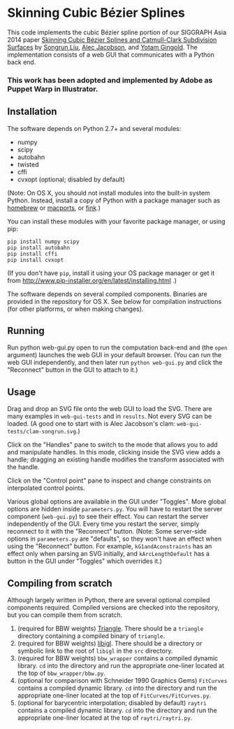 # Skinning Cubic Bézier Splines

This code implements the cubic Bézier spline portion of our SIGGRAPH Asia 2014 paper
[Skinning Cubic Bézier Splines and Catmull-Clark Subdivision Surfaces](http://cs.gmu.edu/~ygingold/splineskin/)
by [Songrun Liu](http://cs.gmu.edu/~sliu11/), [Alec Jacobson](http://www.cs.columbia.edu/~jacobson/), and [Yotam Gingold](http://cs.gmu.edu/~ygingold/).
The implementation consists of a web GUI that communicates with a Python back end.

### This work has been adopted and implemented by Adobe as Puppet Warp in Illustrator.

## Installation

The software depends on Python 2.7+ and several modules:

- numpy
- scipy
- autobahn
- twisted
- cffi
- cvxopt (optional; disabled by default)

(Note: On OS X, you should not install modules into the built-in system Python. Instead,
install a copy of Python with a package manager such as
[homebrew](http://brew.sh/) or [macports](http://www.macports.org/), or [fink](http://www.finkproject.org/).)

You can install these modules with your favorite package manager, or using pip:

    pip install numpy scipy
    pip install autobahn
    pip install cffi
    pip install cvxopt

(If you don't have `pip`, install it using your OS package manager or get it from http://www.pip-installer.org/en/latest/installing.html .)

The software depends on several compiled components.
Binaries are provided in the repository for OS X.
See below for compilation instructions (for other platforms, or when making changes).

## Running

Run
    python web-gui.py open
to run the computation back-end and (the `open` argument) launches
the web GUI in your default browser.
(You can run the web GUI independently, and then later run `python web-gui.py`
and click the "Reconnect" button in the GUI to attach to it.)


## Usage

Drag and drop an SVG file onto the web GUI to load the SVG.
There are many examples in `web-gui-tests` and in `results`.
Not every SVG can be loaded.
(A good one to start with is Alec Jacobson's clam: `web-gui-tests/clam-songrun.svg`.)

Click on the "Handles" pane to switch to the mode that allows you to
add and manipulate handles. In this mode, clicking inside the SVG view adds a handle;
dragging an existing handle modifies the transform associated with the handle.

Click on the "Control point" pane to inspect and change constraints on
interpolated control points.

Various global options are available in the GUI under "Toggles".
More global options are hidden inside `parameters.py`.
You will have to restart the server component (`web-gui.py`) to see their effect.
You can restart the server independently of the GUI. Every time you restart the server,
simply reconnect to it with the "Reconnect" button.
(Note: Some server-side options in `parameters.py` are "defaults", so they won't
have an effect when using the "Reconnect" button. For example, `kG1andAconstraints`
has an effect only when parsing an SVG initially, and `kArcLengthDefault` has
a button in the GUI under "Toggles" which overrides it.)


## Compiling from scratch

Although largely written in Python, there are several optional compiled components required.
Compiled versions are checked into the repository, but you can compile them from scratch.

1. (required for BBW weights) [Triangle](http://www.cs.cmu.edu/~quake/triangle.html). There should be a `triangle` directory containing a compiled binary of `triangle`.
2. (required for BBW weights) [libigl](https://github.com/libigl/libigl). There should be a directory or symbolic link to the root of `libigl` in the `src` directory.
3. (required for BBW weights) `bbw_wrapper` contains a compiled dynamic library. `cd` into the directory and run the appropriate one-liner located at the top of `bbw_wrapper/bbw.py`.
4. (optional for comparison with Schneider 1990 Graphics Gems) `FitCurves` contains a compiled dynamic library. `cd` into the directory and run the appropriate one-liner located at the top of `FitCurves/FitCurves.py`.
5. (optional for barycentric interpolation; disabled by default) `raytri` contains a compiled dynamic library. `cd` into the directory and run the appropriate one-liner located at the top of `raytri/raytri.py`.
